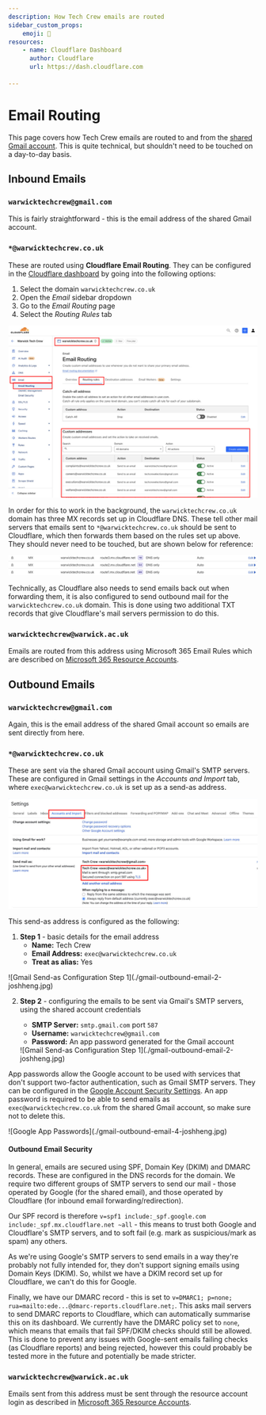 ```yaml
---
description: How Tech Crew emails are routed
sidebar_custom_props:
    emoji: 📩
resources:
    - name: Cloudflare Dashboard
      author: Cloudflare
      url: https://dash.cloudflare.com

---
```

# Email Routing

This page covers how Tech Crew emails are routed to and from the [shared Gmail account](../01-gmail/index.md). This
is quite technical, but shouldn't need to be touched on a day-to-day basis.

## Inbound Emails

### `warwicktechcrew@gmail.com`

This is fairly straightforward - this is the email address of the shared Gmail account.

### `*@warwicktechcrew.co.uk`

These are routed using **Cloudflare Email Routing**. They can be configured in the
[Cloudflare dashboard](https://dash.cloudflare.com) by going into the following options:

1. Select the domain `warwicktechcrew.co.uk`
2. Open the *Email* sidebar dropdown
3. Go to the *Email Routing* page
4. Select the *Routing Rules* tab

![Cloudflare Email Routing](./cloudflare-inbound-routing-joshheng.jpg)

In order for this to work in the background, the `warwicktechcrew.co.uk` domain has three MX records set up in
Cloudflare DNS. These tell other mail servers that emails sent to `*@warwicktechcrew.co.uk` should be sent to
Cloudflare, which then forwards them based on the rules set up above. They should never need to be touched, but are
shown below for reference:

![Cloudflare Inbound Email DNS Records](./cloudflare-inbound-dns-records-joshheng.jpg)

Technically, as Cloudflare also needs to send emails back out when forwarding them, it is also configured to send
outbound mail for the `warwicktechcrew.co.uk` domain. This is done using two additional TXT records that give
Cloudflare's mail servers permission to do this.

### `warwicktechcrew@warwick.ac.uk`

Emails are routed from this address using Microsoft 365 Email Rules which are described on
[Microsoft 365 Resource Accounts](../02-resource/index.md).


## Outbound Emails

### `warwicktechcrew@gmail.com`

Again, this is the email address of the shared Gmail account so emails are sent directly from here.

### `*@warwicktechcrew.co.uk`

These are sent via the shared Gmail account using Gmail's SMTP servers. These are configured in Gmail settings in the
*Accounts and Import* tab, where `exec@warwicktechcrew.co.uk` is set up as a send-as address.

![Gmail Send-as Configuration](./gmail-outbound-email-joshheng.jpg)

This send-as address is configured as the following:
1. **Step 1** - basic details for the email address
    * **Name:** Tech Crew
    * **Email Address:** `exec@warwicktechcrew.co.uk`
    * **Treat as alias:** Yes

  <div class="img-small">
  ![Gmail Send-as Configuration Step 1](./gmail-outbound-email-2-joshheng.jpg)
  </div>

2. **Step 2** - configuring the emails to be sent via Gmail's SMTP servers, using the shared account credentials
    * **SMTP Server:** `smtp.gmail.com` port `587`
    * **Username:** `warwicktechcrew@gmail.com`
    * **Password:** An app password generated for the Gmail account

   <div class="img-small">
   ![Gmail Send-as Configuration Step 1](./gmail-outbound-email-2-joshheng.jpg)
   </div>

App passwords allow the Google account to be used with services that don't support two-factor authentication, such as
Gmail SMTP servers. They can be configured in the
[Google Account Security Settings](https://myaccount.google.com/apppasswords). An app password is required to be able
to send emails as `exec@warwicktechcrew.co.uk` from the shared Gmail account, so make sure not to delete this.

<div class="img-small">
![Google App Passwords](./gmail-outbound-email-4-joshheng.jpg)
</div>

#### Outbound Email Security

In general, emails are secured using SPF, Domain Key (DKIM) and DMARC records. These are configured in the DNS records
for the domain. We require two different groups of SMTP servers to send our mail - those operated by Google (for the
shared email), and those operated by Cloudflare (for inbound email forwarding/redirection).

Our SPF record is therefore `v=spf1 include:_spf.google.com include:_spf.mx.cloudflare.net ~all` - this means to trust
both Google and Cloudflare's SMTP servers, and to soft fail (e.g. mark as suspicious/mark as spam) any others.

As we're using Google's SMTP servers to send emails in a way they're probably not fully intended for, they don't
support signing emails using Domain Keys (DKIM). So, whilst we have a DKIM record set up for Cloudflare, we can't do
this for Google.

Finally, we have our DMARC record - this is set to `v=DMARC1; p=none; rua=mailto:ede...@dmarc-reports.cloudflare.net;`.
This asks mail servers to send DMARC reports to Cloudflare, which can automatically summarise this on its dashboard.
We currently have the DMARC policy set to `none`, which means that emails that fail SPF/DKIM checks should still be
allowed. This is done to prevent any issues with Google-sent emails failing checks (as Cloudflare reports) and being
rejected, however this could probably be tested more in the future and potentially be made stricter.

### `warwicktechcrew@warwick.ac.uk`

Emails sent from this address must be sent through the resource account login as described in
[Microsoft 365 Resource Accounts](../02-resource/index.md).
